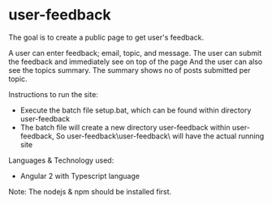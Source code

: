 # user-feedback
The goal is to create a public page to get user's feedback.

A user can enter feedback; email, topic, and message.
The user can submit the feedback and immediately see on top of the page
And the user can also see the topics summary. The summary shows no of posts submitted per topic.

Instructions to run the site:
- Execute the batch file setup.bat, which can be found within directory user-feedback
- The batch file will create a new directory user-feedback within user-feedback,
  So user-feedback\user-feedback\ will have the actual running site
  
Languages & Technology used:
- Angular 2 with Typescript language

Note:
The nodejs & npm should be installed first.
